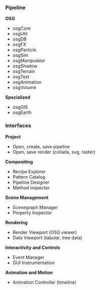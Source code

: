 ### Pipeline ###

**OSG**

  * osgCore
  * osgUtil
  * osgDB
  * osgFX
  * osgParticle
  * osgSim
  * osgManipulator
  * osgShadow
  * osgTerrain
  * osgText
  * osgAnimation
  * osgVolume

**Specialized**

  * osgGIS
  * osgEarth

### Interfaces ###

**Project**

  * Open, create, save pipeline
  * Open, save render (collada, svg, raster)

**Compositing**

  * Recipe Explorer
  * Pattern Catalog
  * Pipeline Designer
  * Method Inspector

**Scene Management**

  * Scenegraph Manager
  * Property Inspector

**Rendering**

  * Render Viewport (OSG viewer)
  * Data Viewport (tabular, tree data)

**Interactivity and Controls**

  * Event Manager
  * GUI Instrumentation

**Animation and Motion**

  * Animation Controller (timeline)